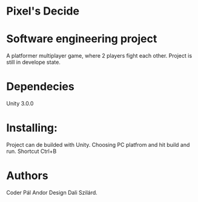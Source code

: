 #  Pixel's Decide

# Software engineering project

A platformer multiplayer game, where 2 players fight each other.
Project is still in develope state.

# Dependecies
Unity 3.0.0

# Installing:
Project can de builded with Unity.
Choosing PC platfrom and hit build and run.
Shortcut Ctrl+B

# Authors
Coder Pál Andor
Design Dali Szilárd.
